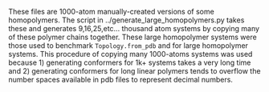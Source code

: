 These files are 1000-atom manually-created versions of some homopolymers. The script in ../generate_large_homopolymers.py takes these and generates 9,16,25,etc... thousand atom systems by copying many of these polymer chains together. These large homopolymer systems were those used to benchmark `Topology.from_pdb` and for large homopolymer systems. This procedure of copying many 1000-atoms systems was used because 1) generating conformers for 1k+ systems takes a very long time and 2) generating conformers for long linear polymers tends to overflow the number spaces available in pdb files to represent decimal numbers. 
